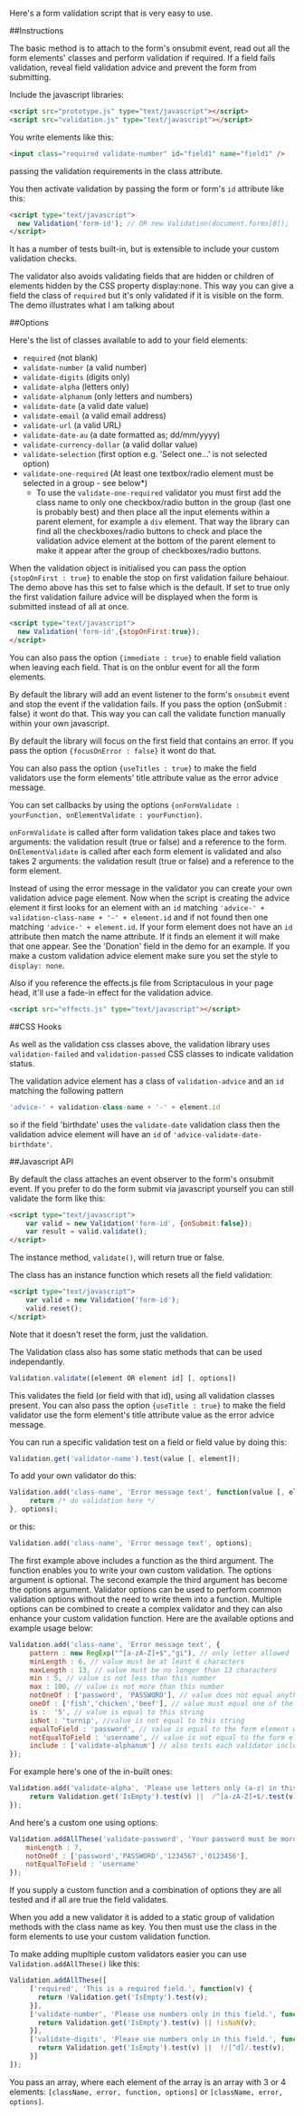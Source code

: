 Here's a form validation script that is very easy to use.

##Instructions

The basic method is to attach to the form's onsubmit event, read out all the form elements' classes and perform validation if required. If a field fails validation, reveal field validation advice and prevent the form from submitting.

Include the javascript libraries:

```html
<script src="prototype.js" type="text/javascript"></script>
<script src="validation.js" type="text/javascript"></script>
```

You write elements like this:

```html
<input class="required validate-number" id="field1" name="field1" />
```
passing the validation requirements in the class attribute.

You then activate validation by passing the form or form's `id` attribute like this:

```html
<script type="text/javascript">
  new Validation('form-id'); // OR new Validation(document.forms[0]);
</script>
```
It has a number of tests built-in, but is extensible to include your custom validation checks.

The validator also avoids validating fields that are hidden or children of elements hidden by the CSS property display:none. This way you can give a field the class of `required` but it's only validated if it is visible on the form. The demo illustrates what I am talking about

##Options

Here's the list of classes available to add to your field elements:

* `required` (not blank)
* `validate-number` (a valid number)
* `validate-digits` (digits only)
* `validate-alpha` (letters only)
* `validate-alphanum` (only letters and numbers)
* `validate-date` (a valid date value)
* `validate-email` (a valid email address)
* `validate-url` (a valid URL)
* `validate-date-au` (a date formatted as; dd/mm/yyyy)
* `validate-currency-dollar` (a valid dollar value)
* `validate-selection` (first option e.g. 'Select one...' is not selected option)
* `validate-one-required` (At least one textbox/radio element must be selected in a group - see below*)
  * To use the `validate-one-required` validator you must first add the class name to only one checkbox/radio button in the group (last one is probably best) and then place all the input elements within a parent element, for example a `div` element. That way the library can find all the checkboxes/radio buttons to check and place the validation advice element at the bottom of the parent element to make it appear after the group of checkboxes/radio buttons.

When the validation object is initialised you can pass the option `{stopOnFirst : true}` to enable the stop on first validation failure behaiour. The demo above has this set to false which is the default. If set to true only the first validation failure advice will be displayed when the form is submitted instead of all at once.

```html
<script type="text/javascript">
  new Validation('form-id',{stopOnFirst:true});
</script>
```

You can also pass the option `{immediate : true}` to enable field valiation when leaving each field. That is on the onblur event for all the form elements.

By default the library will add an event listener to the form's `onsubmit` event and stop the event if the validation fails. If you pass the option {onSubmit : false} it wont do that. This way you can call the validate function manually within your own javascript.

By default the library will focus on the first field that contains an error. If you pass the option `{focusOnError : false}` it wont do that.

You can also pass the option `{useTitles : true}` to make the field validators use the form elements' title attribute value as the error advice message.

You can set callbacks by using the options `{onFormValidate : yourFunction, onElementValidate : yourFunction}`.

`onFormValidate` is called after form validation takes place and takes two arguments: the validation result (true or false) and a reference to the form. `OnElementValidate` is called after each form element is validated and also takes 2 arguments: the validation result (true or false) and a reference to the form element.

Instead of using the error message in the validator you can create your own validation advice page element. Now when the script is creating the advice element it first looks for an element with an `id` matching `'advice-' + validation-class-name + '-' + element.id` and if not found then one matching `'advice-' + element.id`. If your form element does not have an `id` attribute then match the name attribute. If it finds an element it will make that one appear. See the 'Donation' field in the demo for an example. If you make a custom validation advice element make sure you set the style to `display: none`.

Also if you reference the effects.js file from Scriptaculous in your page head, it'll use a fade-in effect for the validation advice.

```html
<script src="effects.js" type="text/javascript"></script>
```

##CSS Hooks

As well as the validation css classes above, the validation library uses `validation-failed` and `validation-passed` CSS classes to indicate validation status.

The validation advice element has a class of `validation-advice` and an `id` matching the following pattern

```javascript
'advice-' + validation-class-name + '-' + element.id
```

so if the field 'birthdate' uses the `validate-date` validation class then the validation advice element will have an `id` of `'advice-validate-date-birthdate'`.

##Javascript API

By default the class attaches an event observer to the form's onsubmit event. If you prefer to do the form submit via javascript yourself you can still validate the form like this:

```html
<script type="text/javascript">
    var valid = new Validation('form-id', {onSubmit:false});
    var result = valid.validate();
</script>
```
The instance method, `validate()`, will return true or false.

The class has an instance function which resets all the field validation:

```html
<script type="text/javascript">
    var valid = new Validation('form-id');
    valid.reset();
</script>
```

Note that it doesn't reset the form, just the validation.

The Validation class also has some static methods that can be used independantly.

```javascript
Validation.validate([element OR element id] [, options])
```

This validates the field (or field with that id), using all validation classes present. You can also pass the option `{useTitle : true}` to make the field validator use the form element's title attribute value as the error advice message.

You can run a specific validation test on a field or field value by doing this:

```javascript
Validation.get('validator-name').test(value [, element]);
```

To add your own validator do this:

```javascript
Validation.add('class-name', 'Error message text', function(value [, element]) {
     return /* do validation here */ 
}, options);
```

or this:

```javascript
Validation.add('class-name', 'Error message text', options);
```

The first example above includes a function as the third argument. The function enables you to write your own custom validation. The options argument is optional. The second example the third argument has become the options argument. Validator options can be used to perform common validation options without the need to write them into a function. Multiple options can be combined to create a complex validator and they can also enhance your custom validation function. Here are the available options and example usage below:

```javascript
Validation.add('class-name', 'Error message text', {
     pattern : new RegExp("^[a-zA-Z]+$","gi"), // only letter allowed
     minLength : 6, // value must be at least 6 characters
     maxLength : 13, // value must be no longer than 13 characters
     min : 5, // value is not less than this number
     max : 100, // value is not more than this number
     notOneOf : ['password', 'PASSWORD'], // value does not equal anything in this array
     oneOf : ['fish','chicken','beef'], // value must equal one of the values in this array
     is :  '5', // value is equal to this string
     isNot : 'turnip', //value is not equal to this string
     equalToField : 'password', // value is equal to the form element with this ID
     notEqualToField : 'username', // value is not equal to the form element with this ID
     include : ['validate-alphanum'] // also tests each validator included in this array of validator keys (there are no sanity checks so beware infinite loops!)
});
```

For example here's one of the in-built ones:

```javascript
Validation.add('validate-alpha', 'Please use letters only (a-z) in this field.', function (v) {
     return Validation.get('IsEmpty').test(v) ||  /^[a-zA-Z]+$/.test(v)
});
```

And here's a custom one using options:

```javascript
Validation.addAllThese('validate-password', 'Your password must be more than 6 characters and not be 'password' or the same as your name', {
    minLength : 7,
    notOneOf : ['password','PASSWORD','1234567','0123456'],
    notEqualToField : 'username'
});
```

If you supply a custom function and a combination of options they are all tested and if all are true the field validates.

When you add a new validator it is added to a static group of validation methods with the class name as key. You then must use the class in the form elements to use your custom validation function.

To make adding mupltiple custom validators easier you can use `Validation.addAllThese()` like this:

```javascript
Validation.addAllThese([
     ['required', 'This is a required field.', function(v) {
       return !Validation.get('IsEmpty').test(v);
     }],
     ['validate-number', 'Please use numbers only in this field.', function(v) {
       return Validation.get('IsEmpty').test(v) || !isNaN(v);
     }],
     ['validate-digits', 'Please use numbers only in this field.', function(v) {
       return Validation.get('IsEmpty').test(v) ||  !/[^d]/.test(v);
     }]
]);
```

You pass an array, where each element of the array is an array with 3 or 4 elements: `[className, error, function, options]` or `[className, error, options]`.